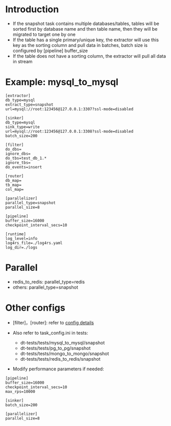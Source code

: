 # Introduction
- If the snapshot task contains multiple databases/tables, tables will be sorted first by database name and then table name, then they will be migrated to target one by one
- If the table has a single primary/unique key, the extractor will use this key as the sorting column and pull data in batches, batch size is configured by [pipeline] buffer_size
- If the table does not have a sorting column, the extractor will pull all data in stream

# Example: mysql_to_mysql
```
[extractor]
db_type=mysql
extract_type=snapshot
url=mysql://root:123456@127.0.0.1:3307?ssl-mode=disabled

[sinker]
db_type=mysql
sink_type=write
url=mysql://root:123456@127.0.0.1:3308?ssl-mode=disabled
batch_size=200

[filter]
do_dbs=
ignore_dbs=
do_tbs=test_db_1.*
ignore_tbs=
do_events=insert

[router]
db_map=
tb_map=
col_map=

[parallelizer]
parallel_type=snapshot
parallel_size=8

[pipeline]
buffer_size=16000
checkpoint_interval_secs=10

[runtime]
log_level=info
log4rs_file=./log4rs.yaml
log_dir=./logs
```

# Parallel
- redis_to_redis: parallel_type=redis
- others: parallel_type=snapshot

# Other configs
- [filter]，[router]: refer to [config details](../config.md)
- Also refer to task_config.ini in tests:
    - dt-tests/tests/mysql_to_mysql/snapshot
    - dt-tests/tests/pg_to_pg/snapshot
    - dt-tests/tests/mongo_to_mongo/snapshot
    - dt-tests/tests/redis_to_redis/snapshot

- Modify performance parameters if needed:
```
[pipeline]
buffer_size=16000
checkpoint_interval_secs=10
max_rps=10000

[sinker]
batch_size=200

[parallelizer]
parallel_size=8
```

